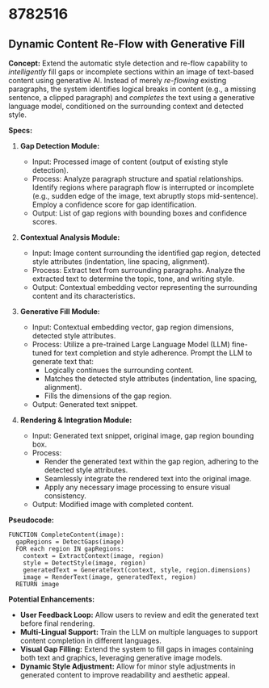 # 8782516

## Dynamic Content Re-Flow with Generative Fill

**Concept:** Extend the automatic style detection and re-flow capability to *intelligently* fill gaps or incomplete sections within an image of text-based content using generative AI.  Instead of merely *re-flowing* existing paragraphs, the system identifies logical breaks in content (e.g., a missing sentence, a clipped paragraph) and *completes* the text using a generative language model, conditioned on the surrounding context and detected style.

**Specs:**

1.  **Gap Detection Module:**
    *   Input: Processed image of content (output of existing style detection).
    *   Process: Analyze paragraph structure and spatial relationships. Identify regions where paragraph flow is interrupted or incomplete (e.g., sudden edge of the image, text abruptly stops mid-sentence).  Employ a confidence score for gap identification.
    *   Output: List of gap regions with bounding boxes and confidence scores.

2.  **Contextual Analysis Module:**
    *   Input: Image content surrounding the identified gap region, detected style attributes (indentation, line spacing, alignment).
    *   Process: Extract text from surrounding paragraphs. Analyze the extracted text to determine the topic, tone, and writing style. 
    *   Output:  Contextual embedding vector representing the surrounding content and its characteristics.

3.  **Generative Fill Module:**
    *   Input: Contextual embedding vector, gap region dimensions, detected style attributes.
    *   Process: Utilize a pre-trained Large Language Model (LLM) fine-tuned for text completion and style adherence. Prompt the LLM to generate text that:
        *   Logically continues the surrounding content.
        *   Matches the detected style attributes (indentation, line spacing, alignment).
        *   Fills the dimensions of the gap region.
    *   Output: Generated text snippet.

4.  **Rendering & Integration Module:**
    *   Input: Generated text snippet, original image, gap region bounding box.
    *   Process:
        *   Render the generated text within the gap region, adhering to the detected style attributes.
        *   Seamlessly integrate the rendered text into the original image.
        *   Apply any necessary image processing to ensure visual consistency.
    *   Output:  Modified image with completed content.

**Pseudocode:**

```
FUNCTION CompleteContent(image):
  gapRegions = DetectGaps(image)
  FOR each region IN gapRegions:
    context = ExtractContext(image, region)
    style = DetectStyle(image, region)
    generatedText = GenerateText(context, style, region.dimensions)
    image = RenderText(image, generatedText, region)
  RETURN image
```

**Potential Enhancements:**

*   **User Feedback Loop:** Allow users to review and edit the generated text before final rendering.
*   **Multi-Lingual Support:** Train the LLM on multiple languages to support content completion in different languages.
*   **Visual Gap Filling:** Extend the system to fill gaps in images containing both text and graphics, leveraging generative image models.
*    **Dynamic Style Adjustment:** Allow for minor style adjustments in generated content to improve readability and aesthetic appeal.